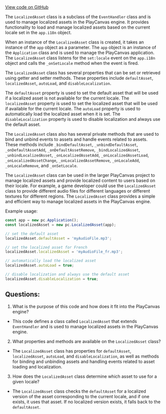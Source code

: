 [View code on GitHub](https://github.com/playcanvas/engine/src/framework/asset/asset-localized.js)

The `LocalizedAsset` class is a subclass of the `EventHandler` class and is used to manage localized assets in the PlayCanvas engine. It provides functionality to load and manage localized assets based on the current locale set in the `app.i18n` object. 

When an instance of the `LocalizedAsset` class is created, it takes an instance of the `app` object as a parameter. The `app` object is an instance of the `Application` class and is used to manage the PlayCanvas application. The `LocalizedAsset` class listens for the `set:locale` event on the `app.i18n` object and calls the `_onSetLocale` method when the event is fired.

The `LocalizedAsset` class has several properties that can be set or retrieved using getter and setter methods. These properties include `defaultAsset`, `localizedAsset`, `autoLoad`, and `disableLocalization`. 

The `defaultAsset` property is used to set the default asset that will be used if a localized asset is not available for the current locale. The `localizedAsset` property is used to set the localized asset that will be used if available for the current locale. The `autoLoad` property is used to automatically load the localized asset when it is set. The `disableLocalization` property is used to disable localization and always use the default asset.

The `LocalizedAsset` class also has several private methods that are used to bind and unbind events to assets and handle events related to assets. These methods include `_bindDefaultAsset`, `_unbindDefaultAsset`, `_onDefaultAssetAdd`, `_onDefaultAssetRemove`, `_bindLocalizedAsset`, `_unbindLocalizedAsset`, `_onLocalizedAssetAdd`, `_onLocalizedAssetLoad`, `_onLocalizedAssetChange`, `_onLocalizedAssetRemove`, `_onLocaleAdd`, `_onLocaleRemove`, and `_onSetLocale`.

The `LocalizedAsset` class can be used in the larger PlayCanvas project to manage localized assets and provide localized content to users based on their locale. For example, a game developer could use the `LocalizedAsset` class to provide different audio files for different languages or different textures for different regions. The `LocalizedAsset` class provides a simple and efficient way to manage localized assets in the PlayCanvas engine. 

Example usage:

```javascript
const app = new pc.Application();
const localizedAsset = new pc.LocalizedAsset(app);

// set the default asset
localizedAsset.defaultAsset = 'myAudioFile.mp3';

// set the localized asset for French
localizedAsset.localizedAsset = 'myAudioFile_fr.mp3';

// automatically load the localized asset
localizedAsset.autoLoad = true;

// disable localization and always use the default asset
localizedAsset.disableLocalization = true;
```
## Questions: 
 1. What is the purpose of this code and how does it fit into the PlayCanvas engine?
- This code defines a class called `LocalizedAsset` that extends `EventHandler` and is used to manage localized assets in the PlayCanvas engine.
2. What properties and methods are available on the `LocalizedAsset` class?
- The `LocalizedAsset` class has properties for `defaultAsset`, `localizedAsset`, `autoLoad`, and `disableLocalization`, as well as methods for binding and unbinding assets and handling events related to asset loading and localization.
3. How does the `LocalizedAsset` class determine which asset to use for a given locale?
- The `LocalizedAsset` class checks the `defaultAsset` for a localized version of the asset corresponding to the current locale, and if one exists, it uses that asset. If no localized version exists, it falls back to the `defaultAsset`.